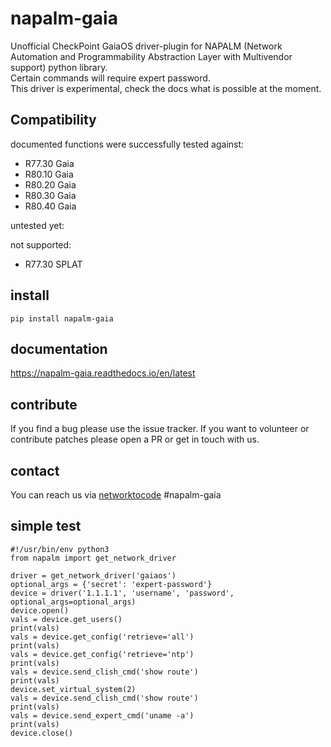 # napalm-gaia

Unofficial CheckPoint GaiaOS driver-plugin for NAPALM (Network Automation and Programmability Abstraction Layer with Multivendor support) python library.<br> 
Certain commands will require expert password. <br>
This driver is experimental, check the docs what is possible at the moment.


## Compatibility

documented functions were successfully tested against:
 - R77.30 Gaia
 - R80.10 Gaia
 - R80.20 Gaia  
 - R80.30 Gaia
 - R80.40 Gaia
 
untested yet:

 
not supported:
 - R77.30 SPLAT

## install
 
    pip install napalm-gaia

## documentation

https://napalm-gaia.readthedocs.io/en/latest

## contribute

If you find a bug please use the issue tracker.
If you want to volunteer or contribute patches please open a PR or get in touch with us. 

## contact

You can reach us via [networktocode](https://networktocode.herokuapp.com/) #napalm-gaia

## simple test
    #!/usr/bin/env python3
    from napalm import get_network_driver    
    
    driver = get_network_driver('gaiaos')   
    optional_args = {'secret': 'expert-password'}
    device = driver('1.1.1.1', 'username', 'password', optional_args=optional_args)
    device.open()    
    vals = device.get_users()    
    print(vals)
    vals = device.get_config('retrieve='all')
    print(vals)
    vals = device.get_config('retrieve='ntp')
    print(vals)
    vals = device.send_clish_cmd('show route')
    print(vals)
    device.set_virtual_system(2)
    vals = device.send_clish_cmd('show route')
    print(vals)
    vals = device.send_expert_cmd('uname -a')
    print(vals)    
    device.close()
    

